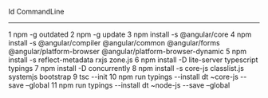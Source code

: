   Id CommandLine
  -- -----------
   1 npm -g outdated
   2 npm -g update
   3 npm install -s @angular/core
   4 npm install -s @angular/compiler @angular/common @angular/forms @angular/platform-browser @angular/platform-browser-dynamic
   5 npm install -s reflect-metadata rxjs zone.js
   6 npm install -D lite-server typescript typings
   7 npm install -D concurrently
   8 npm install -s core-js classlist.js systemjs bootstrap
   9 tsc --init
  10 npm run typings --install dt ~core-js --save –global
  11 npm run typings --install dt ~node-js --save –global
